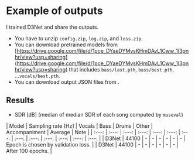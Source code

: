 # Example of outputs
I trained D3Net and share the outputs.
- You have to unzip `config.zip`, `log.zip`, and `loss.zip`.
- You can download pretrained models from [https://drive.google.com/file/d/1pce_DYaeDYMvsKHmDAvL1Cww_1I3pnhr/view?usp=sharing](https://drive.google.com/file/d/1pce_DYaeDYMvsKHmDAvL1Cww_1I3pnhr/view?usp=sharing) that includes `bass/last.pth`, `bass/best.pth`, ...`vocals/best.pth`.
- You can download output JSON files from []().

## Results
- SDR [dB] (median of median SDR of each song computed by `museval`)

| Model | Sampling rate [Hz] |  Vocals | Bass | Drums | Other | Accompaniment | Average | Note |
| :---: | :---: | :---: | :---: | :---: | :---: | :---: | :---: | :---: | :---: | :---: | :---: | :---: |
| D3Net | 44100 | - | - | - | - | - | - | Epoch is chosen by validation loss. |
| D3Net | 44100 | - | - | - | - | - | - | After 100 epochs. |